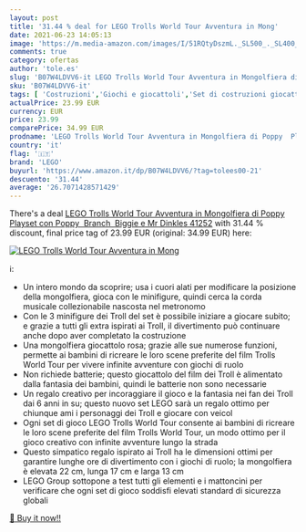 ```yaml
---
layout: post
title: '31.44 % deal for LEGO Trolls World Tour Avventura in Mong'
date: 2021-06-23 14:05:13
image: 'https://m.media-amazon.com/images/I/51RQtyDszmL._SL500_._SL400_.jpg'
comments: true
category: ofertas
author: 'tole.es'
slug: 'B07W4LDVV6-it LEGO Trolls World Tour Avventura in Mongolfiera di Poppy...'
sku: 'B07W4LDVV6-it'
tags: [ 'Costruzioni','Giochi e giocattoli','Set di costruzioni giocattolo','lego', ]
actualPrice: 23.99 EUR
currency: EUR
price: 23.99
comparePrice: 34.99 EUR
prodname: 'LEGO Trolls World Tour Avventura in Mongolfiera di Poppy  Playset con Poppy  Branch  Biggie e Mr Dinkles  41252'
country: 'it'
flag: '🇮🇹'
brand: 'LEGO'
buyurl: 'https://www.amazon.it/dp/B07W4LDVV6/?tag=tolees00-21'
descuento: '31.44'
average: '26.7071428571429'
---
```


There's a deal [LEGO Trolls World Tour Avventura in Mongolfiera di Poppy  Playset con Poppy  Branch  Biggie e Mr Dinkles  41252](https://www.amazon.it/dp/B07W4LDVV6/?tag=tolees00-21)  with  31.44 % discount, final price tag of  23.99 EUR (original: 34.99 EUR) here:

[![LEGO Trolls World Tour Avventura in Mong](https://m.media-amazon.com/images/I/51RQtyDszmL._SL500_._SL400_.jpg)](https://www.amazon.it/dp/B07W4LDVV6/?tag=tolees00-21)

ℹ️:

- Un intero mondo da scoprire; usa i cuori alati per modificare la posizione della mongolfiera, gioca con le minifigure, quindi cerca la corda musicale collezionabile nascosta nel metronomo
- Con le 3 minifigure dei Troll del set è possibile iniziare a giocare subito; e grazie a tutti gli extra ispirati ai Troll, il divertimento può continuare anche dopo aver completato la costruzione
- Una mongolfiera giocattolo rosa; grazie alle sue numerose funzioni, permette ai bambini di ricreare le loro scene preferite del film Trolls World Tour per vivere infinite avventure con giochi di ruolo
- Non richiede batterie; questo giocattolo del film dei Troll è alimentato dalla fantasia dei bambini, quindi le batterie non sono necessarie
- Un regalo creativo per incoraggiare il gioco e la fantasia nei fan dei Troll dai 6 anni in su; questo nuovo set LEGO sarà un regalo ottimo per chiunque ami i personaggi dei Troll e giocare con veicol
- Ogni set di gioco LEGO Trolls World Tour consente ai bambini di ricreare le loro scene preferite del film Trolls World Tour, un modo ottimo per il gioco creativo con infinite avventure lungo la strada
- Questo simpatico regalo ispirato ai Troll ha le dimensioni ottimi per garantire lunghe ore di divertimento con i giochi di ruolo; la mongolfiera è elevata 22 cm, lunga 17 cm e larga 13 cm
- LEGO Group sottopone a test tutti gli elementi e i mattoncini per verificare che ogni set di gioco soddisfi elevati standard di sicurezza globali

[🛒 Buy it now!!](https://www.amazon.it/dp/B07W4LDVV6/?tag=tolees00-21)
